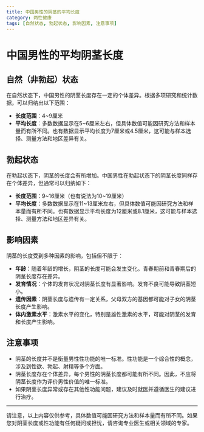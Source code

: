 ```yaml
---
title: 中国男性的阴茎的平均长度
category: 两性健康
tags: [自然状态, 勃起状态, 影响因素, 注意事项]
---
```

# 中国男性的平均阴茎长度

## 自然（非勃起）状态

在自然状态下，中国男性的阴茎长度存在一定的个体差异。根据多项研究和统计数据，可以归纳出以下范围：

- **长度范围**：4\~9厘米
- **平均长度**：多数数据显示在5\~6厘米左右，但具体数值可能因研究方法和样本量而有所不同。也有数据显示平均长度为7厘米或4.5厘米，这可能与样本选择、测量方法和地区差异有关。

## 勃起状态

在勃起状态下，阴茎的长度会有所增加。中国男性在勃起状态下的阴茎长度同样存在个体差异，但通常可以归纳如下：

- **长度范围**：9\~16厘米（也有说法为10\~19厘米）
- **平均长度**：多数数据显示在11\~13厘米左右，但具体数值可能因研究方法和样本量而有所不同。也有数据显示平均长度为12厘米或8.1厘米，这可能与样本选择、测量方法和地区差异有关。

## 影响因素

阴茎的长度受到多种因素的影响，包括但不限于：

- **年龄**：随着年龄的增长，阴茎的长度可能会发生变化。青春期前和青春期后的阴茎长度存在差异。
- **发育情况**：个体的发育状况对阴茎长度有显著影响。发育不良可能导致阴茎短小。
- **遗传因素**：阴茎长度与遗传有一定关系，父母双方的基因都可能对子女的阴茎长度产生影响。
- **体内激素水平**：激素水平的变化，特别是雄性激素的水平，可能对阴茎的发育和长度产生影响。

## 注意事项

- 阴茎的长度并不是衡量男性性功能的唯一标准。性功能是一个综合性的概念，涉及到性欲、勃起、射精等多个方面。
- 阴茎长度存在个体差异，每个男性的阴茎长度都可能有所不同。因此，不应将阴茎长度作为评价男性价值的唯一标准。
- 如果阴茎长度异常或存在其他性功能问题，建议及时就医并遵循医生的建议进行治疗。

---

请注意，以上内容仅供参考，具体数值可能因研究方法和样本量而有所不同。如果您对阴茎长度或性功能有任何疑问或担忧，请咨询专业医生或相关领域的专家。